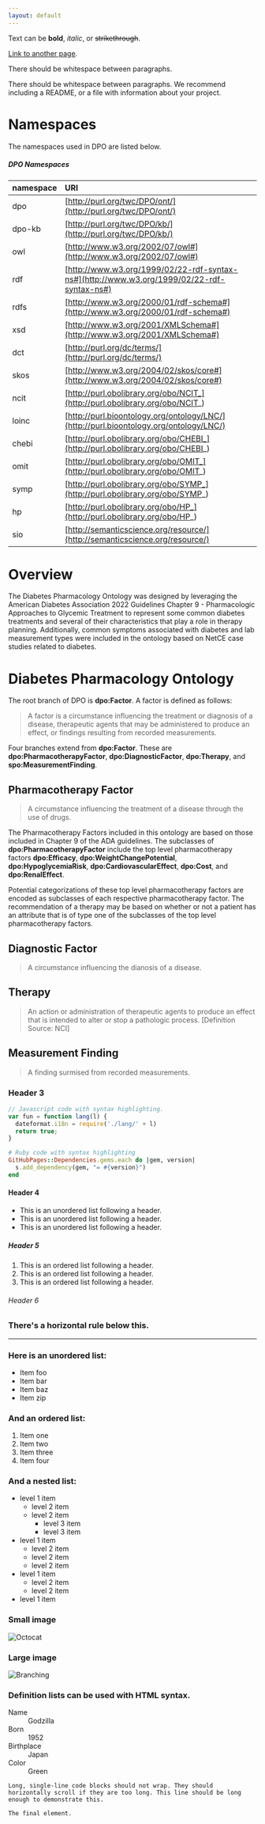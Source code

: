 ```yaml
---
layout: default
---
```


Text can be **bold**, _italic_, or ~~strikethrough~~.

[Link to another page](./another-page.html).

There should be whitespace between paragraphs.

There should be whitespace between paragraphs. We recommend including a README, or a file with information about your project.

# Namespaces

The namespaces used in DPO are listed below.

##### DPO Namespaces

| namespace | URI |
|:-------------|:------------------|
| dpo | [http://purl.org/twc/DPO/ont/](http://purl.org/twc/DPO/ont/) |
| dpo-kb | [http://purl.org/twc/DPO/kb/](http://purl.org/twc/DPO/kb/) |
| owl | [http://www.w3.org/2002/07/owl#](http://www.w3.org/2002/07/owl#) |
| rdf | [http://www.w3.org/1999/02/22-rdf-syntax-ns#](http://www.w3.org/1999/02/22-rdf-syntax-ns#) |
| rdfs | [http://www.w3.org/2000/01/rdf-schema#](http://www.w3.org/2000/01/rdf-schema#) |
| xsd | [http://www.w3.org/2001/XMLSchema#](http://www.w3.org/2001/XMLSchema#) |
| dct | [http://purl.org/dc/terms/](http://purl.org/dc/terms/) |
| skos | [http://www.w3.org/2004/02/skos/core#](http://www.w3.org/2004/02/skos/core#) |
| ncit | [http://purl.obolibrary.org/obo/NCIT_](http://purl.obolibrary.org/obo/NCIT_) |
| loinc | [http://purl.bioontology.org/ontology/LNC/](http://purl.bioontology.org/ontology/LNC/) |
| chebi | [http://purl.obolibrary.org/obo/CHEBI_](http://purl.obolibrary.org/obo/CHEBI_) |
| omit | [http://purl.obolibrary.org/obo/OMIT_](http://purl.obolibrary.org/obo/OMIT_) |
| symp | [http://purl.obolibrary.org/obo/SYMP_](http://purl.obolibrary.org/obo/SYMP_) |
| hp | [http://purl.obolibrary.org/obo/HP_](http://purl.obolibrary.org/obo/HP_) |
| sio | [http://semanticscience.org/resource/](http://semanticscience.org/resource/) |


# Overview

The Diabetes Pharmacology Ontology was designed by leveraging the American Diabetes Association 2022 Guidelines Chapter 9 - Pharmacologic Approaches to Glycemic Treatment to represent some common diabetes treatments and several of their characteristics that play a role in therapy planning. Additionally, common symptoms associated with diabetes and lab measurement types were included in the ontology based on NetCE case studies related to diabetes.

# Diabetes Pharmacology Ontology

The root branch of DPO is **dpo:Factor**. A factor is defined as follows:
> A factor is a circumstance influencing the treatment or diagnosis of a disease, therapeutic agents that may be administered to produce an effect, or findings resulting from recorded measurements.

Four branches extend from **dpo:Factor**. These are **dpo:PharmacotherapyFactor**, **dpo:DiagnosticFactor**, **dpo:Therapy**, and **spo:MeasurementFinding**.

## Pharmacotherapy Factor
> A circumstance influencing the treatment of a disease through the use of drugs.

The Pharmacotherapy Factors included in this ontology are based on those included in Chapter 9 of the ADA guidelines. The subclasses of **dpo:PharmacotherapyFactor** include the top level pharmacotherapy factors **dpo:Efficacy**, **dpo:WeightChangePotential**, **dpo:HypoglycemiaRisk**, **dpo:CardiovascularEffect**, **dpo:Cost**, and **dpo:RenalEffect**.

Potential categorizations of these top level pharmacotherapy factors are encoded as subclasses of each respective pharmacotherapy factor. The recommendation of a therapy may be based on whether or not a patient has an attribute that is of type one of the subclasses of the top level pharmacotherapy factors.

## Diagnostic Factor
> A circumstance influencing the dianosis of a disease.


## Therapy
> An action or administration of therapeutic agents to produce an effect that is intended to alter or stop a pathologic process. [Definition Source: NCI]


## Measurement Finding
> A finding surmised from recorded measurements.



### Header 3

```js
// Javascript code with syntax highlighting.
var fun = function lang(l) {
  dateformat.i18n = require('./lang/' + l)
  return true;
}
```

```ruby
# Ruby code with syntax highlighting
GitHubPages::Dependencies.gems.each do |gem, version|
  s.add_dependency(gem, "= #{version}")
end
```

#### Header 4

*   This is an unordered list following a header.
*   This is an unordered list following a header.
*   This is an unordered list following a header.

##### Header 5

1.  This is an ordered list following a header.
2.  This is an ordered list following a header.
3.  This is an ordered list following a header.

###### Header 6


### There's a horizontal rule below this.

* * *

### Here is an unordered list:

*   Item foo
*   Item bar
*   Item baz
*   Item zip

### And an ordered list:

1.  Item one
1.  Item two
1.  Item three
1.  Item four

### And a nested list:

- level 1 item
  - level 2 item
  - level 2 item
    - level 3 item
    - level 3 item
- level 1 item
  - level 2 item
  - level 2 item
  - level 2 item
- level 1 item
  - level 2 item
  - level 2 item
- level 1 item

### Small image

![Octocat](https://github.githubassets.com/images/icons/emoji/octocat.png)

### Large image

![Branching](https://guides.github.com/activities/hello-world/branching.png)


### Definition lists can be used with HTML syntax.

<dl>
<dt>Name</dt>
<dd>Godzilla</dd>
<dt>Born</dt>
<dd>1952</dd>
<dt>Birthplace</dt>
<dd>Japan</dd>
<dt>Color</dt>
<dd>Green</dd>
</dl>

```
Long, single-line code blocks should not wrap. They should horizontally scroll if they are too long. This line should be long enough to demonstrate this.
```

```
The final element.
```

